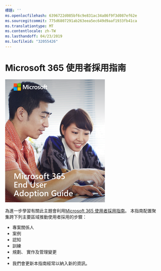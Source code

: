 ```yaml
---
標題: ''
ms.openlocfilehash: 6396722d085bf6c9e831ac34a86f9f3d087ef62e
ms.sourcegitcommit: 775d6807291ab263eea5ec649d9aaf1933fb41ca
ms.translationtype: MT
ms.contentlocale: zh-TW
ms.lasthandoff: 04/23/2019
ms.locfileid: "32055426"
---
```

# <a name="microsoft-365-end-user-adoption-guide"></a>Microsoft 365 使用者採用指南

![Microsoft 365 採用指南](media/m365euguide.png)

為進一步學習有關此主題會利用[Microsoft 365 使用者採用指南](https://aka.ms/adoptionguide)。 本指南配置聚集跨下列主要區域推動使用者採用的步驟：

- 專案關係人
- 案例
- 認知
- 訓練 
- 規劃、 實作及管理變更
- 
- 我們會更新本指南經常以納入新的資訊。